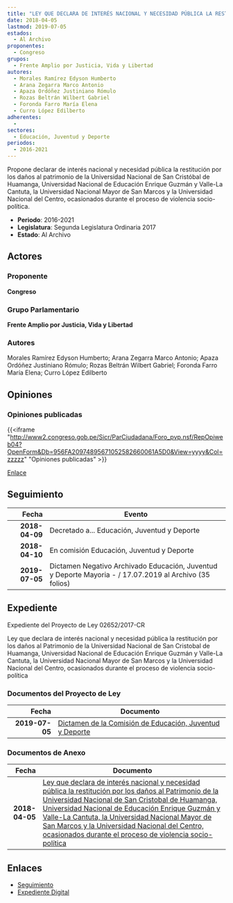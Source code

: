 ```yaml
---
title: "LEY QUE DECLARA DE INTERÉS NACIONAL Y NECESIDAD PÚBLICA LA RESTITUCIÓN POR LOS DAÑOS AL PATRIMONIO DE LA UNIVERSIDAD NACIONAL DE SAN CRISTÓBAL DE HUAMANGA, UNIVERSIDAD NACIONAL DE EDUCACIÓN ENRIQUE GUZMÁN VALLE-LA CANTUTA, LA UNIVERSIDAD NACIONAL MAYOR DE SAN MARCOS Y LA UNIVERSIDAD NACIONAL DEL CENTRO, OCASONADOS DURANTE EL PROCESO DE VIOLENCIA SOCIO-POLÍTICA"
date: 2018-04-05
lastmod: 2019-07-05
estados: 
  - Al Archivo
proponentes: 
  - Congreso
grupos: 
  - Frente Amplio por Justicia, Vida y Libertad
autores: 
  - Morales Ramírez Edyson Humberto
  - Arana Zegarra Marco Antonio
  - Apaza Ordóñez Justiniano Rómulo
  - Rozas Beltrán Wilbert Gabriel
  - Foronda Farro María Elena
  - Curro López Edilberto
adherentes: 
  - 
sectores: 
  - Educación, Juventud y Deporte
periodos: 
  - 2016-2021
---
```


Propone declarar de interés nacional y necesidad pública la restitución por los daños al patrimonio de la Universidad Nacional de San Cristóbal de Huamanga, Universidad Nacional de Educación Enrique Guzmán y Valle-La Cantuta, la Universidad Nacional Mayor de San Marcos y la Universidad Nacional del Centro, ocasionados durante el proceso de violencia socio-política.

- **Periodo**: 2016-2021
- **Legislatura**: Segunda Legislatura Ordinaria 2017
- **Estado**: Al Archivo

## Actores

### Proponente

**Congreso**

### Grupo Parlamentario

**Frente Amplio por Justicia, Vida y Libertad**

### Autores

Morales Ramírez Edyson Humberto; Arana Zegarra Marco Antonio; Apaza Ordóñez Justiniano Rómulo; Rozas Beltrán Wilbert Gabriel; Foronda Farro María Elena; Curro López Edilberto


## Opiniones

### Opiniones publicadas

{{<iframe "http://www2.congreso.gob.pe/Sicr/ParCiudadana/Foro_pvp.nsf/RepOpiweb04?OpenForm&Db=956FA20974895671052582660061A5D0&View=yyyy&Col=zzzzz" "Opiniones publicadas" >}}

[Enlace](http://www2.congreso.gob.pe/Sicr/ParCiudadana/Foro_pvp.nsf/RepOpiweb04?OpenForm&Db=956FA20974895671052582660061A5D0&View=yyyy&Col=zzzzz)

## Seguimiento

| Fecha | Evento |
|------:|--------|
| **2018-04-09** | Decretado a... Educación, Juventud y Deporte|
| **2018-04-10** | En comisión Educación, Juventud y Deporte|
| **2019-07-05** | Dictamen Negativo Archivado Educación, Juventud y Deporte Mayoria - / 17.07.2019 al Archivo (35 folios)|


## Expediente

Expediente del Proyecto de Ley 02652/2017-CR

Ley que declara de interés nacional y necesidad pública la restitución por los daños al Patrimonio de la Universidad Nacional de San Cristobal de Huamanga, Universidad Nacional de Educación Enrique Guzmán y Valle-La Cantuta, la Universidad Nacional Mayor de San Marcos y la Universidad Nacional del Centro, ocasionados durante el proceso de violencia socio-política


### Documentos del Proyecto de Ley

| Fecha | Documento |
|------:|--------|
| **2019-07-05** | [Dictamen de la Comisión de Educación, Juventud y Deporte](http://www.leyes.congreso.gob.pe/Documentos/2016_2021/Dictamenes/Proyectos_de_Ley/02652DC10MAY20190705.pdf) |

### Documentos de Anexo

| Fecha | Documento |
|------:|--------|
| **2018-04-05** | [Ley que declara de interés nacional y necesidad pública la restitución por los daños al Patrimonio de la Universidad Nacional de San Cristobal de Huamanga, Universidad Nacional de Educación Enrique Guzmán y Valle-La Cantuta, la Universidad Nacional Mayor de San Marcos y la Universidad Nacional del Centro, ocasionados durante el proceso de violencia socio-política](http://www.leyes.congreso.gob.pe/Documentos/2016_2021/Proyectos_de_Ley_y_de_Resoluciones_Legislativas/PL0265220180405..pdf) |

## Enlaces 

- [Seguimiento](http://www2.congreso.gob.pehttp://www2.congreso.gob.pe/Sicr/TraDocEstProc/CLProLey2016.nsf/f7fff46988ca05b1052578e100829cc7/321f53478d3bf93b0525826600612270?OpenDocument)
- [Expediente Digital](http://www2.congreso.gob.pehttp://www2.congreso.gob.pe/Sicr/TraDocEstProc/CLProLey2016.nsf/f7fff46988ca05b1052578e100829cc7/321f53478d3bf93b0525826600612270?OpenDocument&Click=05257FB7005EB655.eb71d0cf91d8294e05256cdf006b5706/$Body/0.1C6C)
